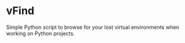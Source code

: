 # vFind

Simple Python script to browse for your lost virtual environments when working on Python projects.
